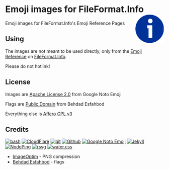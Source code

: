 # Emoji images for FileFormat.Info [<img alt="FileFormat.Info Logo" src="docs/favicon.svg" height="90" align="right"/>](https://www.fileformat.info/info/emoji/index.htm)

Emoji images for FileFormat.Info's Emoji Reference Pages

## Using

The images are not meant to be used directly, only from the [Emoji Reference](https://www.fileformat.info/info/emoji/index.htm) on [FileFormat.Info](https://www.fileformat.info/).

Please do not hotlink!

## License

Images are [Apache License 2.0](https://github.com/googlefonts/noto-emoji/blob/master/LICENSE) from Google Noto Emoji

Flags are [Public Domain](https://github.com/behdad/region-flags/blob/gh-pages/COPYING) from Behdad Esfahbod

Everything else is [Affero GPL v3](LICENSE.txt)

## Credits

[![bash](https://www.vectorlogo.zone/logos/gnu_bash/gnu_bash-ar21.svg)](https://www.gnu.org/software/bash/ "scripting")
[![CloudFlare](https://www.vectorlogo.zone/logos/cloudflare/cloudflare-ar21.svg)](https://www.cloudflare.com/ "CDN")
[![git](https://www.vectorlogo.zone/logos/git-scm/git-scm-ar21.svg)](https://git-scm.com/ "Version control")
[![Github](https://www.vectorlogo.zone/logos/github/github-ar21.svg)](https://www.github.com/ "website and git hosting")
[![Google Noto Emoji](https://www.vectorlogo.zone/logos/google/google-ar21.svg)](https://github.com/googlei18n/noto-emoji/ "Emoji")
[![Jekyll](https://www.vectorlogo.zone/logos/jekyllrb/jekyllrb-ar21.svg)](https://jekyllrb.com/ "Static site generator")
[![NodePing](https://www.vectorlogo.zone/logos/nodeping/nodeping-ar21.svg)](https://nodeping.com?rid=201109281250J5K3P "Uptime monitoring")
[![rsvg](https://www.vectorlogo.zone/logos/gnome/gnome-ar21.svg)](https://wiki.gnome.org/Projects/LibRsvg "SVG to PNG conversion")
[![water.css](https://www.vectorlogo.zone/logos/netlifyapp_watercss/netlifyapp_watercss-ar21.svg)](https://watercss.netlify.app/ "Classless CSS")

* [ImageOptim](https://imageoptim.com/command-line.html) - PNG compression
* [Behdad Esfahbod](http://behdad.org/) - flags
